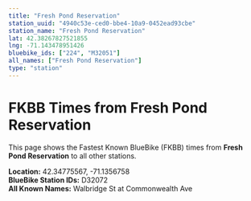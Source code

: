 ```yaml
---
title: "Fresh Pond Reservation"
station_uuid: "4940c53e-ced0-bbe4-10a9-0452ead93cbe"
station_name: "Fresh Pond Reservation"
lat: 42.38267827521855
lng: -71.143478951426
bluebike_ids: ["224", "M32051"]
all_names: ["Fresh Pond Reservation"]
type: "station"
---
```


# FKBB Times from Fresh Pond Reservation

This page shows the Fastest Known BlueBike (FKBB) times from **Fresh Pond Reservation** to all other stations.

**Location:** 42.34775567, -71.1356758  
**BlueBike Station IDs:** D32072  
**All Known Names:** Walbridge St at Commonwealth Ave


